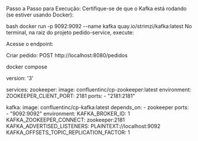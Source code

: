 Passo a Passo para Execução:
Certifique-se de que o Kafka está rodando (se estiver usando Docker):

bash
docker run -p 9092:9092 --name kafka quay.io/strimzi/kafka:latest
No terminal, na raiz do projeto pedido-service, execute:

Acesse o endpoint:

Criar pedido: POST http://localhost:8080/pedidos

docker compose

version: '3'

services:
  zookeeper:
    image: confluentinc/cp-zookeeper:latest
    environment:
      ZOOKEEPER_CLIENT_PORT: 2181
    ports:
      - "2181:2181"

  kafka:
    image: confluentinc/cp-kafka:latest
    depends_on:
      - zookeeper
    ports:
      - "9092:9092"
    environment:
      KAFKA_BROKER_ID: 1
      KAFKA_ZOOKEEPER_CONNECT: zookeeper:2181
      KAFKA_ADVERTISED_LISTENERS: PLAINTEXT://localhost:9092
      KAFKA_OFFSETS_TOPIC_REPLICATION_FACTOR: 1

